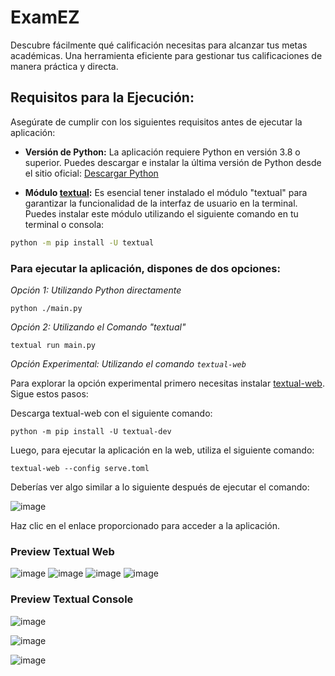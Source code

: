 # ExamEZ
Descubre fácilmente qué calificación necesitas para alcanzar tus metas académicas. Una herramienta eficiente para gestionar tus calificaciones de manera práctica y directa.


## Requisitos para la Ejecución:

Asegúrate de cumplir con los siguientes requisitos antes de ejecutar la aplicación:

- **Versión de Python:** La aplicación requiere Python en versión 3.8 o superior. Puedes descargar e instalar la última versión de Python desde el sitio oficial: [Descargar Python](https://www.python.org/downloads/)
  
- **Módulo [textual](https://textual.textualize.io/):** Es esencial tener instalado el módulo "textual" para garantizar la funcionalidad de la interfaz de usuario en la terminal. Puedes instalar este módulo utilizando el siguiente comando en tu terminal o consola:

```bash
python -m pip install -U textual
```

### Para ejecutar la aplicación, dispones de dos opciones:

*Opción 1: Utilizando Python directamente*
```
python ./main.py
```

*Opción 2: Utilizando el Comando "textual"*
```
textual run main.py
```

*Opción Experimental: Utilizando el comando `textual-web`*

Para explorar la opción experimental primero necesitas instalar [textual-web](https://github.com/Textualize/textual-web). Sigue estos pasos:

Descarga textual-web con el siguiente comando:

```
python -m pip install -U textual-dev
```

Luego, para ejecutar la aplicación en la web, utiliza el siguiente comando:
```
textual-web --config serve.toml
```

Deberías ver algo similar a lo siguiente después de ejecutar el comando:

![image](https://github.com/Cxx-mlr/ExamEZ/assets/37257545/85ebfe6e-4745-4797-9653-484a94b17a08)

Haz clic en el enlace proporcionado para acceder a la aplicación.

### Preview Textual Web

![image](https://github.com/Cxx-mlr/ExamEZ/assets/37257545/a74deb92-ab33-467a-aa28-07f19c4c0acf)
![image](https://github.com/Cxx-mlr/ExamEZ/assets/37257545/4c91f53e-cbfe-4463-9a45-91f7c928ed81)
![image](https://github.com/Cxx-mlr/ExamEZ/assets/37257545/294f035c-1a30-420e-98a9-097e3846bf26)
![image](https://github.com/Cxx-mlr/ExamEZ/assets/37257545/fcc02a4e-afc0-456c-8010-3e4017d96cb2)





### Preview Textual Console

![image](https://github.com/Cxx-mlr/ExamEZ/assets/37257545/171ad360-345b-417c-ae82-c19599337c7d)

![image](https://github.com/Cxx-mlr/ExamEZ/assets/37257545/7b513a51-8345-4ab3-860f-3dc8d1b65d6e)

![image](https://github.com/Cxx-mlr/ExamEZ/assets/37257545/77a89c53-1e8d-45c7-b5fe-c81b317808b1)
